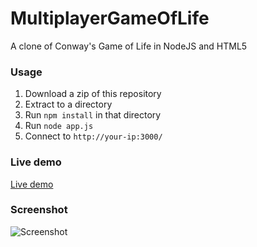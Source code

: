 # MultiplayerGameOfLife
A clone of Conway's Game of Life in NodeJS and HTML5

### Usage
1. Download a zip of this repository
2. Extract to a directory
3. Run `npm install` in that directory
4. Run `node app.js`
5. Connect to `http://your-ip:3000/`

### Live demo
[Live demo](http://laxatus.com:3000/ "Live demo")

### Screenshot
![Screenshot](http://i.imgur.com/YI4uOEy.png)
